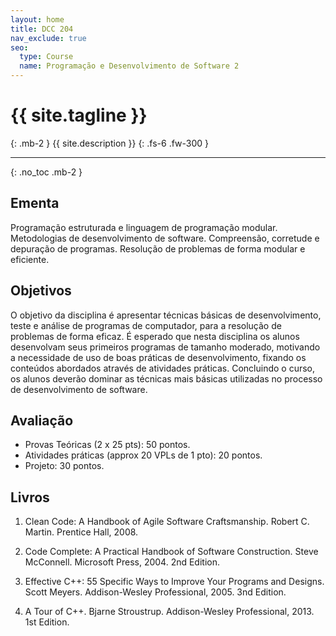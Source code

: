 ```yaml
---
layout: home
title: DCC 204
nav_exclude: true
seo:
  type: Course
  name: Programação e Desenvolvimento de Software 2
---
```


# {{ site.tagline }}
{: .mb-2 }
{{ site.description }}
{: .fs-6 .fw-300 }

---

{: .no_toc .mb-2 }

## Ementa

Programação estruturada e linguagem de programação modular. Metodologias de
desenvolvimento de software. Compreensão, corretude e depuração de programas.
Resolução de problemas de forma modular e eficiente.

## Objetivos

O objetivo da disciplina é apresentar técnicas básicas de desenvolvimento,
teste e análise de programas de computador, para a resolução de problemas de
forma eficaz. É esperado que nesta disciplina os alunos desenvolvam seus
primeiros programas de tamanho moderado, motivando a necessidade de uso de boas
práticas de desenvolvimento, fixando os conteúdos abordados através de
atividades práticas. Concluindo o curso, os alunos deverão dominar as técnicas
mais básicas utilizadas no processo de desenvolvimento de software.

## Avaliação

* Provas Teóricas (2 x 25 pts): 50 pontos.
* Atividades práticas (approx 20 VPLs de 1 pto): 20 pontos.
* Projeto: 30 pontos.

## Livros

1. Clean Code: A Handbook of Agile Software Craftsmanship.
   Robert C. Martin.
   Prentice Hall, 2008.

1. Code Complete: A Practical Handbook of Software Construction.
   Steve McConnell.
   Microsoft Press, 2004. 2nd Edition.

1. Effective C++: 55 Specific Ways to Improve Your Programs and Designs.
   Scott Meyers.
   Addison-Wesley Professional, 2005. 3nd Edition.

1. A Tour of C++.
   Bjarne Stroustrup.
   Addison-Wesley Professional, 2013. 1st Edition.


[Slides]: ./slides
[Calendário]: https://docs.google.com/spreadsheets/d/11MYxpYnlMiw1883H1tEswqZc0WmqWHiWXrkSb_WqSN4/edit?usp=sharing
[Ementa]: #ementa
[Objetivos]: #objetivos
[Informes]: #informes
[Avaliação]: #avaliação
[TPs]: #tps
[Bibliografia]: #bibliografia
[Livros]: #livros
